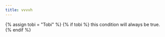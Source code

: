 ```yaml
---
title: vvvvh
---
```

{% assign tobi = "Tobi" %}
{% if tobi %}
this condition will always be true.
{% endif %}
